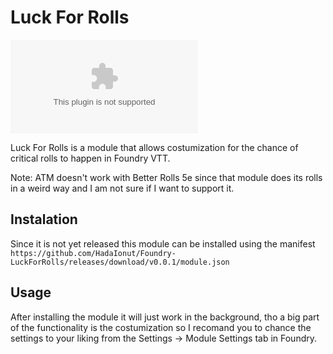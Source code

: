 # Luck For Rolls 
![Downloads](https://img.shields.io/github/downloads/HadaIonut/Foundry-LuckForRolls/v1.0.0/Foundry-LuckForRolls.zip?style=flat-square)

Luck For Rolls is a module that allows costumization for the chance of critical rolls to happen in Foundry VTT.

Note: ATM doesn't work with Better Rolls 5e since that module does its rolls in a weird way and I am not sure if I want to support it.

## Instalation

Since it is not yet released this module can be installed using the manifest `https://github.com/HadaIonut/Foundry-LuckForRolls/releases/download/v0.0.1/module.json`

## Usage

After installing the module it will just work in the background, tho a big part of the functionality is the costumization so I recomand you to chance the settings to your liking from the Settings -> Module Settings tab in Foundry.
